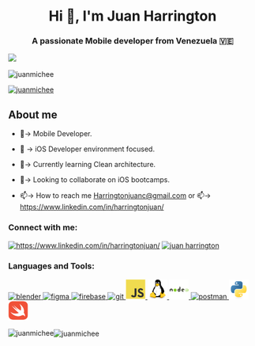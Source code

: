 <h1 align="center">Hi 👋, I'm Juan Harrington</h1>
<h3 align="center">A passionate Mobile developer from Venezuela 🇻🇪</h3>

<img src="https://github.com/JuanMiChee/JuanMiChee/assets/88286626/a75c9ba2-e905-49d9-9fbe-132419e72b0f">

<p align="left"> <img src="https://komarev.com/ghpvc/?username=juanmichee&label=Profile%20views&color=0e75b6&style=flat" alt="juanmichee" /> </p>

<p align="left"> <a href="https://github.com/ryo-ma/github-profile-trophy"><img src="https://github-profile-trophy.vercel.app/?username=juanmichee" alt="juanmichee" /></a> </p>

## About me

 - 📱-> Mobile Developer.
   
 -  -> iOS Developer environment focused.
   
 - 🌱-> Currently learning Clean architecture.
   
 - 💞-> Looking to collaborate on iOS bootcamps.
   
 - 📫-> How to reach me Harringtonjuanc@gmail.com or 📫-> https://www.linkedin.com/in/harringtonjuan/

<h3 align="left">Connect with me:</h3>
<p align="left">
<a href="https://linkedin.com/in/https://www.linkedin.com/in/harringtonjuan/" target="blank"><img align="center" src="https://raw.githubusercontent.com/rahuldkjain/github-profile-readme-generator/master/src/images/icons/Social/linked-in-alt.svg" alt="https://www.linkedin.com/in/harringtonjuan/" height="30" width="40" /></a>
<a href="https://fb.com/juan harrington" target="blank"><img align="center" src="https://raw.githubusercontent.com/rahuldkjain/github-profile-readme-generator/master/src/images/icons/Social/facebook.svg" alt="juan harrington" height="30" width="40" /></a>
</p>

<h3 align="left">Languages and Tools:</h3>
<p align="left"> <a href="https://www.blender.org/" target="_blank" rel="noreferrer"> <img src="https://download.blender.org/branding/community/blender_community_badge_white.svg" alt="blender" width="40" height="40"/> </a> <a href="https://www.figma.com/" target="_blank" rel="noreferrer"> <img src="https://www.vectorlogo.zone/logos/figma/figma-icon.svg" alt="figma" width="40" height="40"/> </a> <a href="https://firebase.google.com/" target="_blank" rel="noreferrer"> <img src="https://www.vectorlogo.zone/logos/firebase/firebase-icon.svg" alt="firebase" width="40" height="40"/> </a> <a href="https://git-scm.com/" target="_blank" rel="noreferrer"> <img src="https://www.vectorlogo.zone/logos/git-scm/git-scm-icon.svg" alt="git" width="40" height="40"/> </a> <a href="https://developer.mozilla.org/en-US/docs/Web/JavaScript" target="_blank" rel="noreferrer"> <img src="https://raw.githubusercontent.com/devicons/devicon/master/icons/javascript/javascript-original.svg" alt="javascript" width="40" height="40"/> </a> <a href="https://www.linux.org/" target="_blank" rel="noreferrer"> <img src="https://raw.githubusercontent.com/devicons/devicon/master/icons/linux/linux-original.svg" alt="linux" width="40" height="40"/> </a> <a href="https://nodejs.org" target="_blank" rel="noreferrer"> <img src="https://raw.githubusercontent.com/devicons/devicon/master/icons/nodejs/nodejs-original-wordmark.svg" alt="nodejs" width="40" height="40"/> </a> <a href="https://postman.com" target="_blank" rel="noreferrer"> <img src="https://www.vectorlogo.zone/logos/getpostman/getpostman-icon.svg" alt="postman" width="40" height="40"/> </a> <a href="https://www.python.org" target="_blank" rel="noreferrer"> <img src="https://raw.githubusercontent.com/devicons/devicon/master/icons/python/python-original.svg" alt="python" width="40" height="40"/> </a> <a href="https://developer.apple.com/swift/" target="_blank" rel="noreferrer"> <img src="https://raw.githubusercontent.com/devicons/devicon/master/icons/swift/swift-original.svg" alt="swift" width="40" height="40"/> </a> </p>

<p><img align="left" src="https://github-readme-stats.vercel.app/api/top-langs?username=juanmichee&show_icons=true&locale=en&layout=compact" alt="juanmichee" /></p>



<p><img align="center" src="https://github-readme-streak-stats.herokuapp.com/?user=juanmichee&" alt="juanmichee" /></p>
